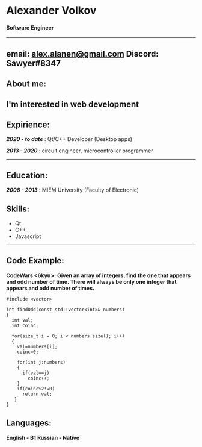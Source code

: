 # **Alexander Volkov**
#### Software Engineer
---
**email:** alex.alanen@gmail.com
**Discord:** Sawyer#8347
---
## About me:
I'm interested in web development
---
## Expirience:
**_2020 - to date_**
: Qt/C++ Developer (Desktop apps)

**_2013 - 2020_**
: circuit engineer, microcontroller programmer

---
## Education:
**_2008 - 2013_**
: MIEM University (Faculty of Electronic)

## Skills:
* Qt
* C++
* Javascript

---
## Code Example:
**CodeWars <6kyu>: Given an array of integers, find the one that appears and odd number of time.
There will always be only one integer that appears and odd number of times.**

```
#include <vector>

int findOdd(const std::vector<int>& numbers)
{
  int val;
  int coinc;
  
  for(size_t i = 0; i < numbers.size(); i++)
  {
    val=numbers[i];
    coinc=0;
    
    for(int j:numbers)
    {
      if(val==j)
        coinc++;
    }
    if(coinc%2!=0)
      return val;
   }
}
```
## Languages:
**English - B1**
**Russian - Native**
